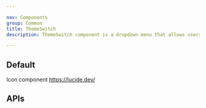 ```yaml
---

nav: Components
group: Common
title: ThemeSwitch
description: ThemeSwitch component is a dropdown menu that allows users to switch between different theme modes.

---
```


## Default

Icon component <https://lucide.dev/>

<code src="./demos/index.tsx" center></code>

## APIs

<API></API>
